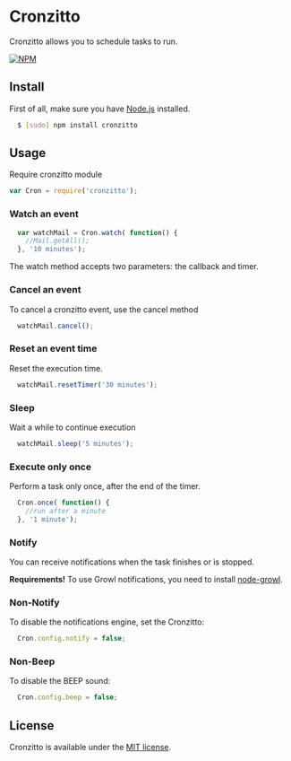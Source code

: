 Cronzitto
================================
Cronzitto allows you to schedule tasks to run.

[![NPM](https://nodei.co/npm/cronzitto.png)](https://nodei.co/npm/cronzitto/)

## Install
First of all, make sure you have [Node.js](http://nodejs.org/) installed.

```bash
  $ [sudo] npm install cronzitto
```

## Usage
Require cronzitto module

```js
var Cron = require('cronzitto');
```

### Watch an event
```js
  var watchMail = Cron.watch( function() {
    //Mail.getAll();
  }, '10 minutes');
```
The watch method accepts two parameters: the callback and timer.

### Cancel an event
To cancel a cronzitto event, use the cancel method

```js
  watchMail.cancel();
```

### Reset an event time
Reset the execution time.

```js
  watchMail.resetTimer('30 minutes');
```

### Sleep
Wait a while to continue execution
```js
  watchMail.sleep('5 minutes');
```

### Execute only once
Perform a task only once, after the end of the timer.
```js
  Cron.once( function() {
    //run after a minute
  }, '1 minute');
```

### Notify
You can receive notifications when the task finishes or is stopped.

**Requirements!**
To use Growl notifications, you need to install [node-growl](https://github.com/visionmedia/node-growl#install).

### Non-Notify
To disable the notifications engine, set the Cronzitto:

```js
  Cron.config.notify = false;
```

### Non-Beep
To disable the BEEP sound:

```js
  Cron.config.beep = false;
```

## License
Cronzitto is available under the [MIT license](http://opensource.org/licenses/MIT).
